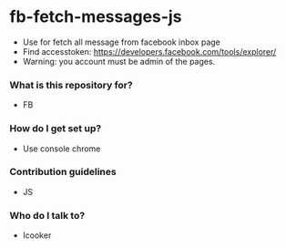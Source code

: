 # fb-fetch-messages-js #

- Use for fetch all message from facebook inbox page
- Find accesstoken: https://developers.facebook.com/tools/explorer/
- Warning: you account must be admin of the pages.

### What is this repository for? ###

* FB


### How do I get set up? ###

* Use console chrome

### Contribution guidelines ###

* JS

### Who do I talk to? ###

* Icooker
